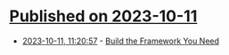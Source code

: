 # [Published on 2023-10-11](index.md)

* [2023-10-11, 11:20:57](https://lobste.rs/s/nfp7gd/build_framework_you_need) - [Build the Framework You Need](https://www.gregnavis.com/articles/build-the-framework-you-need.html)
